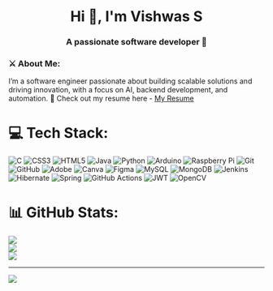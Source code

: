 <h1 align="center">Hi 🙋, I'm Vishwas S</h1>
<h3 align="center">A passionate software developer 🥷</h3>

<h3 align="left">⚔️ About Me:</h3>

I’m a software engineer passionate about building scalable solutions and driving innovation, with a focus on AI, backend development, and automation. 📑 Check out my resume here - [My Resume](https://drive.google.com/file/d/1RtWpBRpzSk_-0KXM0X_7kW4sXQr-WRgR/view?usp=drive_link)

# 💻 Tech Stack:
![C](https://img.shields.io/badge/c-%2300599C.svg?style=flat&logo=c&logoColor=white) ![CSS3](https://img.shields.io/badge/css3-%231572B6.svg?style=flat&logo=css3&logoColor=white) ![HTML5](https://img.shields.io/badge/html5-%23E34F26.svg?style=flat&logo=html5&logoColor=white) ![Java](https://img.shields.io/badge/java-%23ED8B00.svg?style=flat&logo=openjdk&logoColor=white) ![Python](https://img.shields.io/badge/python-3670A0?style=flat&logo=python&logoColor=ffdd54) ![Arduino](https://img.shields.io/badge/-Arduino-00979D?style=flat&logo=Arduino&logoColor=white) ![Raspberry Pi](https://img.shields.io/badge/-Raspberry_Pi-C51A4A?style=flat&logo=Raspberry-Pi) ![Git](https://img.shields.io/badge/git-%23F05033.svg?style=flat&logo=git&logoColor=white) ![GitHub](https://img.shields.io/badge/github-%23121011.svg?style=flat&logo=github&logoColor=white) ![Adobe](https://img.shields.io/badge/adobe-%23FF0000.svg?style=flat&logo=adobe&logoColor=white) ![Canva](https://img.shields.io/badge/Canva-%2300C4CC.svg?style=flat&logo=Canva&logoColor=white) ![Figma](https://img.shields.io/badge/figma-%23F24E1E.svg?style=flat&logo=figma&logoColor=white) ![MySQL](https://img.shields.io/badge/mysql-4479A1.svg?style=flat&logo=mysql&logoColor=white) ![MongoDB](https://img.shields.io/badge/MongoDB-%234ea94b.svg?style=flat&logo=mongodb&logoColor=white) ![Jenkins](https://img.shields.io/badge/jenkins-%232C5263.svg?style=flat&logo=jenkins&logoColor=white) ![Hibernate](https://img.shields.io/badge/Hibernate-59666C?style=flat&logo=Hibernate&logoColor=white) ![Spring](https://img.shields.io/badge/spring-%236DB33F.svg?style=flat&logo=spring&logoColor=white) ![GitHub Actions](https://img.shields.io/badge/github%20actions-%232671E5.svg?style=flat&logo=githubactions&logoColor=white) ![JWT](https://img.shields.io/badge/JWT-black?style=flat&logo=JSON%20web%20tokens) ![OpenCV](https://img.shields.io/badge/opencv-%23white.svg?style=flat&logo=opencv&logoColor=white)
# 📊 GitHub Stats:
![](https://github-readme-stats.vercel.app/api?username=Vishu3105&theme=ambient_gradient&hide_border=true&include_all_commits=true&count_private=true)<br/>
![](https://nirzak-streak-stats.vercel.app/?user=Vishu3105&theme=ambient_gradient&hide_border=true)<br/>
![](https://github-readme-stats.vercel.app/api/top-langs/?username=Vishu3105&theme=ambient_gradient&hide_border=true&include_all_commits=true&count_private=true&layout=compact)

---
[![](https://visitcount.itsvg.in/api?id=Vishu3105&icon=0&color=0)](https://visitcount.itsvg.in)
